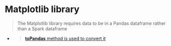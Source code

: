 # Matplotlib library
> The Matplotlib library requires data to be in a Pandas dataframe rather than a Spark dataframe
- > [**toPandas** method is used to convert it](https://learn.microsoft.com/en-us/training/modules/use-apache-spark-work-files-lakehouse/6-visualize-data)
